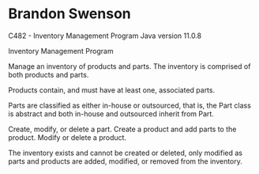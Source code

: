 # Brandon Swenson
C482 - Inventory Management Program
Java version 11.0.8

Inventory Management Program 

Manage an inventory of products and parts. The inventory is comprised of both products and parts. 

Products contain, and must have at least one, associated parts. 

Parts are classified as either in-house or outsourced, that is, the Part class is abstract and both in-house and outsourced inherit from Part.

Create, modify, or delete a part. Create a product and add parts to the product. Modify or delete a product.

The inventory exists and cannot be created or deleted, only modified as parts and products are added, modified, or removed from the inventory.
